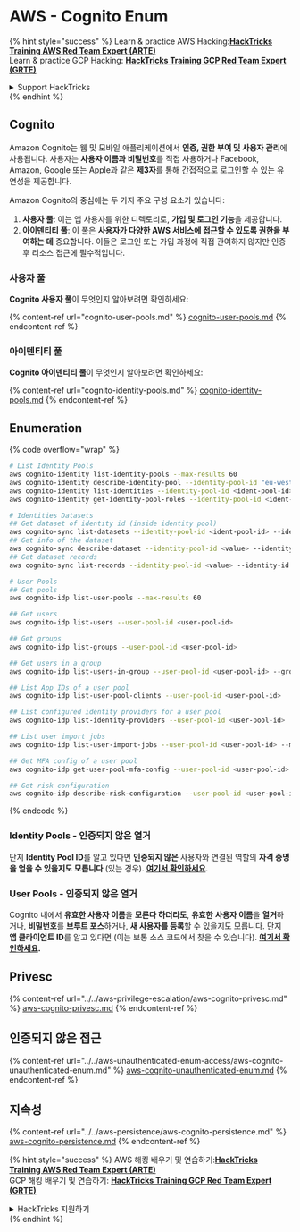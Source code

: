 # AWS - Cognito Enum

{% hint style="success" %}
Learn & practice AWS Hacking:<img src="../../../../.gitbook/assets/image (1) (1) (1) (1).png" alt="" data-size="line">[**HackTricks Training AWS Red Team Expert (ARTE)**](https://training.hacktricks.xyz/courses/arte)<img src="../../../../.gitbook/assets/image (1) (1) (1) (1).png" alt="" data-size="line">\
Learn & practice GCP Hacking: <img src="../../../../.gitbook/assets/image (2) (1).png" alt="" data-size="line">[**HackTricks Training GCP Red Team Expert (GRTE)**<img src="../../../../.gitbook/assets/image (2) (1).png" alt="" data-size="line">](https://training.hacktricks.xyz/courses/grte)

<details>

<summary>Support HackTricks</summary>

* Check the [**subscription plans**](https://github.com/sponsors/carlospolop)!
* **Join the** 💬 [**Discord group**](https://discord.gg/hRep4RUj7f) or the [**telegram group**](https://t.me/peass) or **follow** us on **Twitter** 🐦 [**@hacktricks\_live**](https://twitter.com/hacktricks_live)**.**
* **Share hacking tricks by submitting PRs to the** [**HackTricks**](https://github.com/carlospolop/hacktricks) and [**HackTricks Cloud**](https://github.com/carlospolop/hacktricks-cloud) github repos.

</details>
{% endhint %}

## Cognito

Amazon Cognito는 웹 및 모바일 애플리케이션에서 **인증, 권한 부여 및 사용자 관리**에 사용됩니다. 사용자는 **사용자 이름과 비밀번호**를 직접 사용하거나 Facebook, Amazon, Google 또는 Apple과 같은 **제3자**를 통해 간접적으로 로그인할 수 있는 유연성을 제공합니다.

Amazon Cognito의 중심에는 두 가지 주요 구성 요소가 있습니다:

1. **사용자 풀**: 이는 앱 사용자를 위한 디렉토리로, **가입 및 로그인 기능**을 제공합니다.
2. **아이덴티티 풀**: 이 풀은 **사용자가 다양한 AWS 서비스에 접근할 수 있도록 권한을 부여하는 데** 중요합니다. 이들은 로그인 또는 가입 과정에 직접 관여하지 않지만 인증 후 리소스 접근에 필수적입니다.

### **사용자 풀**

**Cognito 사용자 풀**이 무엇인지 알아보려면 확인하세요:

{% content-ref url="cognito-user-pools.md" %}
[cognito-user-pools.md](cognito-user-pools.md)
{% endcontent-ref %}

### **아이덴티티 풀**

**Cognito 아이덴티티 풀**이 무엇인지 알아보려면 확인하세요:

{% content-ref url="cognito-identity-pools.md" %}
[cognito-identity-pools.md](cognito-identity-pools.md)
{% endcontent-ref %}

## Enumeration

{% code overflow="wrap" %}
```bash
# List Identity Pools
aws cognito-identity list-identity-pools --max-results 60
aws cognito-identity describe-identity-pool --identity-pool-id "eu-west-2:38b294756-2578-8246-9074-5367fc9f5367"
aws cognito-identity list-identities --identity-pool-id <ident-pool-id> --max-results 60
aws cognito-identity get-identity-pool-roles --identity-pool-id <ident-pool-id>

# Identities Datasets
## Get dataset of identity id (inside identity pool)
aws cognito-sync list-datasets --identity-pool-id <ident-pool-id> --identity-id <ident-id>
## Get info of the dataset
aws cognito-sync describe-dataset --identity-pool-id <value> --identity-id <value> --dataset-name <value>
## Get dataset records
aws cognito-sync list-records --identity-pool-id <value> --identity-id <value> --dataset-name <value>

# User Pools
## Get pools
aws cognito-idp list-user-pools --max-results 60

## Get users
aws cognito-idp list-users --user-pool-id <user-pool-id>

## Get groups
aws cognito-idp list-groups --user-pool-id <user-pool-id>

## Get users in a group
aws cognito-idp list-users-in-group --user-pool-id <user-pool-id> --group-name <group-name>

## List App IDs of a user pool
aws cognito-idp list-user-pool-clients --user-pool-id <user-pool-id>

## List configured identity providers for a user pool
aws cognito-idp list-identity-providers --user-pool-id <user-pool-id>

## List user import jobs
aws cognito-idp list-user-import-jobs --user-pool-id <user-pool-id> --max-results 60

## Get MFA config of a user pool
aws cognito-idp get-user-pool-mfa-config --user-pool-id <user-pool-id>

## Get risk configuration
aws cognito-idp describe-risk-configuration --user-pool-id <user-pool-id>
```
{% endcode %}

### Identity Pools - 인증되지 않은 열거

단지 **Identity Pool ID**를 알고 있다면 **인증되지 않은** 사용자와 연결된 역할의 **자격 증명을 얻을 수 있을지도 모릅니다** (있는 경우). [**여기서 확인하세요**](cognito-identity-pools.md#accessing-iam-roles).

### User Pools - 인증되지 않은 열거

Cognito 내에서 **유효한 사용자 이름**을 **모른다 하더라도**, **유효한** **사용자 이름**을 **열거**하거나, **비밀번호**를 **브루트 포스**하거나, **새 사용자를 등록**할 수 있을지도 모릅니다. 단지 **앱 클라이언트 ID**를 알고 있다면 (이는 보통 소스 코드에서 찾을 수 있습니다). [**여기서 확인하세요**](cognito-user-pools.md#registration)**.**

## Privesc

{% content-ref url="../../aws-privilege-escalation/aws-cognito-privesc.md" %}
[aws-cognito-privesc.md](../../aws-privilege-escalation/aws-cognito-privesc.md)
{% endcontent-ref %}

## 인증되지 않은 접근

{% content-ref url="../../aws-unauthenticated-enum-access/aws-cognito-unauthenticated-enum.md" %}
[aws-cognito-unauthenticated-enum.md](../../aws-unauthenticated-enum-access/aws-cognito-unauthenticated-enum.md)
{% endcontent-ref %}

## 지속성

{% content-ref url="../../aws-persistence/aws-cognito-persistence.md" %}
[aws-cognito-persistence.md](../../aws-persistence/aws-cognito-persistence.md)
{% endcontent-ref %}

{% hint style="success" %}
AWS 해킹 배우기 및 연습하기:<img src="../../../../.gitbook/assets/image (1) (1) (1) (1).png" alt="" data-size="line">[**HackTricks Training AWS Red Team Expert (ARTE)**](https://training.hacktricks.xyz/courses/arte)<img src="../../../../.gitbook/assets/image (1) (1) (1) (1).png" alt="" data-size="line">\
GCP 해킹 배우기 및 연습하기: <img src="../../../../.gitbook/assets/image (2) (1).png" alt="" data-size="line">[**HackTricks Training GCP Red Team Expert (GRTE)**<img src="../../../../.gitbook/assets/image (2) (1).png" alt="" data-size="line">](https://training.hacktricks.xyz/courses/grte)

<details>

<summary>HackTricks 지원하기</summary>

* [**구독 계획**](https://github.com/sponsors/carlospolop) 확인하기!
* **💬 [**Discord 그룹**](https://discord.gg/hRep4RUj7f) 또는 [**텔레그램 그룹**](https://t.me/peass)에 참여하거나, **Twitter** 🐦 [**@hacktricks\_live**](https://twitter.com/hacktricks_live)**를 팔로우하세요.**
* **[**HackTricks**](https://github.com/carlospolop/hacktricks) 및 [**HackTricks Cloud**](https://github.com/carlospolop/hacktricks-cloud) 깃허브 리포지토리에 PR을 제출하여 해킹 팁을 공유하세요.**

</details>
{% endhint %}
